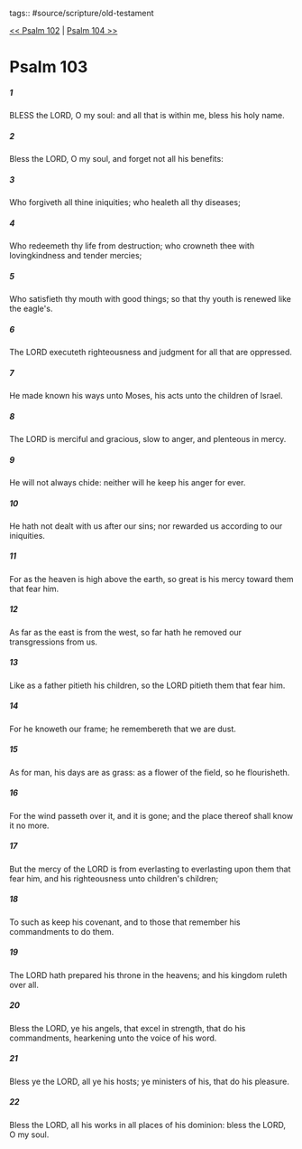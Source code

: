 tags:: #source/scripture/old-testament

[<< Psalm 102](old-testament/19_Psalms/Psalm_102.md) | [Psalm 104 >>](old-testament/19_Psalms/Psalm_104.md)

# Psalm 103

##### 1

BLESS the LORD, O my soul: and all that is within me, bless his holy name.

##### 2

Bless the LORD, O my soul, and forget not all his benefits:

##### 3

Who forgiveth all thine iniquities; who healeth all thy diseases;

##### 4

Who redeemeth thy life from destruction; who crowneth thee with lovingkindness and tender mercies;

##### 5

Who satisfieth thy mouth with good things; so that thy youth is renewed like the eagle's.

##### 6

The LORD executeth righteousness and judgment for all that are oppressed.

##### 7

He made known his ways unto Moses, his acts unto the children of Israel.

##### 8

The LORD is merciful and gracious, slow to anger, and plenteous in mercy.

##### 9

He will not always chide: neither will he keep his anger for ever.

##### 10

He hath not dealt with us after our sins; nor rewarded us according to our iniquities.

##### 11

For as the heaven is high above the earth, so great is his mercy toward them that fear him.

##### 12

As far as the east is from the west, so far hath he removed our transgressions from us.

##### 13

Like as a father pitieth his children, so the LORD pitieth them that fear him.

##### 14

For he knoweth our frame; he remembereth that we are dust.

##### 15

As for man, his days are as grass: as a flower of the field, so he flourisheth.

##### 16

For the wind passeth over it, and it is gone; and the place thereof shall know it no more.

##### 17

But the mercy of the LORD is from everlasting to everlasting upon them that fear him, and his righteousness unto children's children;

##### 18

To such as keep his covenant, and to those that remember his commandments to do them.

##### 19

The LORD hath prepared his throne in the heavens; and his kingdom ruleth over all.

##### 20

Bless the LORD, ye his angels, that excel in strength, that do his commandments, hearkening unto the voice of his word.

##### 21

Bless ye the LORD, all ye his hosts; ye ministers of his, that do his pleasure.

##### 22

Bless the LORD, all his works in all places of his dominion: bless the LORD, O my soul.
